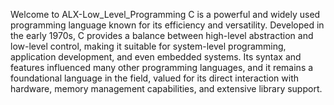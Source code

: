 Welcome to ALX-Low_Level_Programming
C is a powerful and widely used programming language known for its efficiency and versatility. Developed in the early 1970s, C provides a balance between high-level abstraction and low-level control, making it suitable for system-level programming, application development, and even embedded systems. Its syntax and features influenced many other programming languages, and it remains a foundational language in the field, valued for its direct interaction with hardware, memory management capabilities, and extensive library support.
